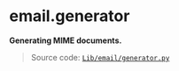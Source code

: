 # email.generator

**Generating MIME documents.**

> Source code: [`Lib/email/generator.py`](https://github.com/python/cpython/tree/3.13/Lib/email/generator.py)

